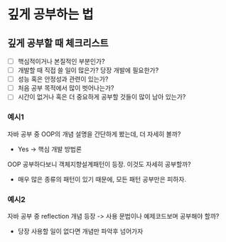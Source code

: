 # 깊게 공부하는 법
## 깊게 공부할 때 체크리스트

- [ ] 핵심적이거나 본질적인 부분인가?
- [ ] 개발할 때 직접 쓸 일이 많은가? 당장 개발에 필요한가?
- [ ] 성능 혹은 안정성과 관련이 있는가?
- [ ] 처음 공부 목적에서 많이 벗어나는가?
- [ ] 시간이 없거나 혹은 더 중요하게 공부할 것들이 많이 남아 있는가?

### 예시1
자바 공부 중 OOP의 개념 설명을 간단하게 봤는데, 더 자세히 볼까?
- Yes -> 핵심 개발 방법론

OOP 공부하다보니 객체지향설계패턴이 등장. 이것도 자세히 공부할까?
- 매우 많은 종류의 패턴이 있기 때문에, 모든 패턴 공부만은 피하자.

### 예시2
자바 공부 중 reflection 개념 등장 -> 사용 문법이나 예제코드보며 공부해야 할까?
- 당장 사용할 일이 없다면 개념만 파악후 넘어가자
